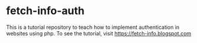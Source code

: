 # fetch-info-auth
This is a tutorial repository to teach how to implement authentication in websites using php. To see the tutorial, visit https://fetch-info.blogspot.com
